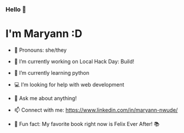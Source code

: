 ### Hello 👋

# I'm Maryann :D

- 🌸 Pronouns: she/they
- 👀 I’m currently working on Local Hack Day: Build!
- 🧠 I’m currently learning python
- 💻 I’m looking for help with web development
- 🔎 Ask me about anything!
- 📫 Connect with me: https://www.linkedin.com/in/maryann-nwude/

- 🌟 Fun fact: My favorite book right now is Felix Ever After! 📚

